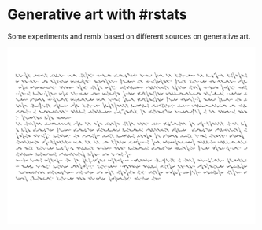 # Generative art with #rstats

Some experiments and remix based on different sources on generative art.

![README](R/figures/readme.png?raw=true "README")